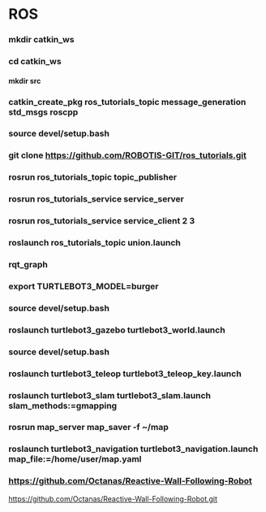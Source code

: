 # ROS
### mkdir catkin_ws
### cd catkin_ws
#### mkdir src
### catkin_create_pkg ros_tutorials_topic message_generation std_msgs roscpp
### source devel/setup.bash
### git clone https://github.com/ROBOTIS-GIT/ros_tutorials.git

### rosrun ros_tutorials_topic topic_publisher

### rosrun ros_tutorials_service service_server
### rosrun ros_tutorials_service service_client 2 3
### roslaunch ros_tutorials_topic union.launch
### rqt_graph
### export TURTLEBOT3_MODEL=burger
### source devel/setup.bash
### roslaunch turtlebot3_gazebo turtlebot3_world.launch
### source devel/setup.bash
### roslaunch turtlebot3_teleop turtlebot3_teleop_key.launch

### roslaunch turtlebot3_slam turtlebot3_slam.launch slam_methods:=gmapping
### rosrun map_server map_saver -f ~/map
### roslaunch turtlebot3_navigation turtlebot3_navigation.launch map_file:=/home/user/map.yaml

### https://github.com/Octanas/Reactive-Wall-Following-Robot
https://github.com/Octanas/Reactive-Wall-Following-Robot.git

